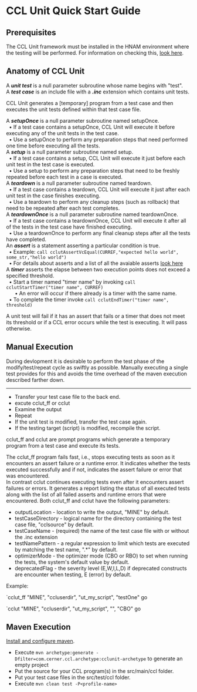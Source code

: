 # CCL Unit Quick Start Guide

## Prerequisites
The CCL Unit framework must be installed in the HNAM environment where the testing will be performed. For information on 
checking this, [look here][framework-installation]. 

## Anatomy of CCL Unit
A ***unit test*** is a null parameter subroutine whose name begins with "test".  
A ***test case*** is an include file with a ***.inc*** extension which contains unit tests.  

CCL Unit generates a \[temporary\] program from a test case and then executes the unit tests defined within that test case file.

A ***setupOnce*** is a null parameter subroutine named setupOnce.  
&nbsp; &bull; If a test case contains a setupOnce, CCL Unit will execute it before executing any of the unit tests in the test case.   
&nbsp; &bull; Use a setupOnce to perform any preparation steps that need performed one time before executing all the tests.  
A ***setup*** is a null parameter subroutine named setup.  
&nbsp; &bull; If a test case contains a setup, CCL Unit will execute it just before each unit test in the test case is executed.  
&nbsp; &bull; Use a setup to perform any preparation steps that need to be freshly repeated before each test in a case is executed.  
A ***teardown*** is a null parameter subroutine named teardown.  
&nbsp; &bull; If a test case contains a teardown, CCL Unit will execute it just after each unit test in the case finishes executing.  
&nbsp; &bull; Use a teardown to perform any cleanup steps (such as rollback) that need to be repeated after each test completes.  
A ***teardownOnce*** is a null parameter subroutine named teardownOnce.  
&nbsp; &bull; If a test case contains a teardownOnce, CCL Unit will execute it after all of the tests in the test case have finished executing.  
&nbsp; &bull; Use a teardownOnce to perform any final cleanup steps after all the tests have completed.  
An ***assert*** is a statement asserting a particular condition is true.  
&nbsp; &bull; Example:  `call cclutAssertVcEqual(CURREF,"expected hello world", some_str,"hello world")`  
&nbsp; &bull; For details about asserts and a list of all the avaiable asserts [look here][cclutAsserts]  
A ***timer*** asserts the elapse between two execution points does not exceed a specified threshold.  
&nbsp; &bull; Start a timer named "timer name" by invoking `call cclutStartTimer("timer name", CURREF)`  
&nbsp; &nbsp; &nbsp; &bull;  An error will occur if there already is a timer with the same name.  
&nbsp; &bull; To complete the timer invoke `call cclutEndTimer("timer name", threshold)`  

A unit test will fail if it has an assert that fails or a timer that does not meet its threshold or if a CCL error occurs while the test is executing. It will pass otherwise.  


## Manual Execution
During devlopment it is desirable to perform the test phase of the modify/test/repeat cycle as swiftly as possible. 
Manually executing a single test provides for this and avoids the time overhead of the maven execution described farther down.

---
- Transfer your test case file to the back end.
- excute cclut_ff or cclut
- Examine the output
- Repeat
 - If the unit test is modified, transfer the test case again.
 - If the testing target (script) is modified, recompile the script.

cclut_ff and cclut are prompt programs which generate a temporary program from a test case and execute its tests.  

The cclut_ff program fails fast, i.e., stops executing tests as soon as it encounters an assert failure or a runtime error. 
It indicates whether the tests executed successfully and if not, indicates the assert failure or error that was encountered.  
In contrast cclut continues executing tests even after it encounters assert failures or errors. It generates a report listing the status of all executed tests 
along with the list of all failed asserts and runtime errors that were encountered. Both cclut_ff and cclut have the following parameters:
 * outputLocation - location to write the output, "MINE" by default.
 * testCaseDirectory - logical name for the directory containing the test case file, "cclsource" by default.
 * testCaseName - (required) the name of the test case file with or without the .inc extension
 * testNamePattern - a regular expression to limit which tests are executed by matching the test name, ".*" by  default.
 * optimizerMode - the optimizer mode (CBO or RBO) to set when running the tests, the system's default value by default.
 * deprecatedFlag - the severity level (E,W,I,L,D) if deprecated constructs are encounter when testing, E (error) by default.

Example:

`cclut_ff "MINE", "ccluserdir", "ut_my_script", "testOne" go

`cclut "MINE", "ccluserdir", "ut_my_script", "", "CBO" go

## Maven Execution
[Install and configure maven][configure-maven].

- Execute `mvn archetype:generate -Dfilter=com.cerner.ccl.archetype:cclunit-archetype` to generate an empty project
- Put the source for your CCL program(s) in the src/main/ccl folder.
- Put your test case files in the src/test/ccl folder.
- Execute `mvn clean test -P<profile-name>`


[framework-installation]:FRAMEWORKINSTALL.md
[configure-maven]:CONFIGUREMAVEN.md
[cclutAsserts]:CCLUTASSERTS.md
